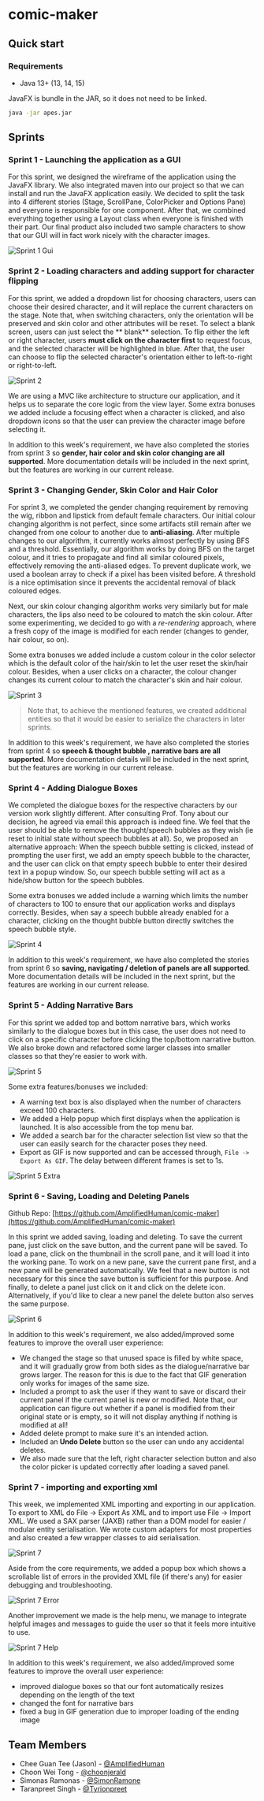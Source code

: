 # comic-maker

## Quick start

### Requirements

- Java 13+ (13, 14, 15)

JavaFX is bundle in the JAR, so it does not need to be linked.

```bash
java -jar apes.jar
```

## Sprints

### Sprint 1 - Launching the application as a GUI

For this sprint, we designed the wireframe of the application using the JavaFX library. We also integrated maven into
our project so that we can install and run the JavaFX application easily. We decided to split the task into 4 different
stories
(Stage, ScrollPane, ColorPicker and Options Pane) and everyone is responsible for one component. After that, we combined
everything together using a Layout class when everyone is finished with their part. Our final product also included two
sample characters to show that our GUI will in fact work nicely with the character images.

![Sprint 1 Gui](readme-resources/sprint1.png)

### Sprint 2 - Loading characters and adding support for character flipping

For this sprint, we added a dropdown list for choosing characters, users can choose their desired character, and it will
replace the current characters on the stage. Note that, when switching characters, only the orientation will be
preserved and skin color and other attributes will be reset. To select a blank screen, users can just select the **
blank** selection. To flip either the left or right character, users **must click on the character first** to request
focus, and the selected character will be highlighted in blue. After that, the user can choose to flip the selected
character's orientation either to left-to-right or right-to-left.

![Sprint 2](readme-resources/sprint2.png)

We are using a MVC like architecture to structure our application, and it helps us to separate the core logic from the
view layer. Some extra bonuses we added include a focusing effect when a character is clicked, and also dropdown icons
so that the user can preview the character image before selecting it.

In addition to this week's requirement, we have also completed the stories from sprint 3 so **gender, hair color and
skin color changing are all supported**. More documentation details will be included in the next sprint, but the
features are working in our current release.

### Sprint 3 - Changing Gender, Skin Color and Hair Color

For sprint 3, we completed the gender changing requirement by removing the wig, ribbon and lipstick from default female
characters. Our initial colour changing algorithm is not perfect, since some artifacts still remain after we changed
from one colour to another due to **anti-aliasing**. After multiple changes to our algorithm, it currently works almost
perfectly by using BFS and a threshold. Essentially, our algorithm works by doing BFS on the target colour, and it tries
to propagate and find all similar coloured pixels, effectively removing the anti-aliased edges. To prevent duplicate
work, we used a boolean array to check if a pixel has been visited before. A threshold is a nice optimisation since it
prevents the accidental removal of black coloured edges.

Next, our skin colour changing algorithm works very similarly but for male characters, the lips also need to be coloured
to match the skin colour. After some experimenting, we decided to go with a _re-rendering_ approach, where a fresh copy
of the image is modified for each render (changes to gender, hair colour, so on).

Some extra bonuses we added include a custom colour in the color selector which is the default color of the hair/skin to
let the user reset the skin/hair colour. Besides, when a user clicks on a character, the colour changer changes its
current colour to match the character's skin and hair colour.

![Sprint 3](readme-resources/sprint3.png)

> Note that, to achieve the mentioned features, we created additional entities so that it would be easier to serialize
> the characters in later sprints.

In addition to this week's requirement, we have also completed the stories from sprint 4 so **speech & thought bubble ,
narrative bars are all supported**. More documentation details will be included in the next sprint, but the features are
working in our current release.

### Sprint 4 - Adding Dialogue Boxes

We completed the dialogue boxes for the respective characters by our version work slightly different. After consulting
Prof. Tony about our decision, he agreed via email this approach is indeed fine. We feel that the user should be able to
remove the thought/speech bubbles as they wish (ie reset to initial state without speech bubbles at all). So, we
proposed an alternative approach:
When the speech bubble setting is clicked, instead of prompting the user first, we add an empty speech bubble to the
character, and the user can click on that empty speech bubble to enter their desired text in a popup window. So, our
speech bubble setting will act as a hide/show button for the speech bubbles.

Some extra bonuses we added include a warning which limits the number of characters to 100 to ensure that our
application works and displays correctly. Besides, when say a speech bubble already enabled for a character, clicking on
the thought bubble button directly switches the speech bubble style.

![Sprint 4](readme-resources/sprint4.png)

In addition to this week's requirement, we have also completed the stories from sprint 6 so **saving, navigating /
deletion of panels are all supported**. More documentation details will be included in the next sprint, but the features
are working in our current release.

### Sprint 5 - Adding Narrative Bars

For this sprint we added top and bottom narrative bars, which works similarly to the dialogue boxes but in this case,
the user does not need to click on a specific character before clicking the top/bottom narrative button. We also broke
down and refactored some larger classes into smaller classes so that they're easier to work with.

![Sprint 5](readme-resources/sprint5.png)

Some extra features/bonuses we included:

- A warning text box is also displayed when the number of characters exceed 100 characters.
- We added a Help popup which first displays when the application is launched. It is also accessible from the top menu
  bar.
- We added a search bar for the character selection list view so that the user can easily search for the character poses
  they need.
- Export as GIF is now supported and can be accessed through, `File -> Export As GIF`. The delay between different
  frames is set to 1s.

![Sprint 5 Extra](readme-resources/sprint5_extra.gif)

### Sprint 6 - Saving, Loading and Deleting Panels

Github Repo: [https://github.com/AmplifiedHuman/comic-maker](https://github.com/AmplifiedHuman/comic-maker)

In this sprint we added saving, loading and deleting. To save the current pane, just click on the save button, and the
current pane will be saved. To load a pane, click on the thumbnail in the scroll pane, and it will load it into the
working pane. To work on a new pane, save the current pane first, and a new pane will be generated automatically. We
feel that a new button is not necessary for this since the save button is sufficient for this purpose. And finally, to
delete a panel just click on it and click on the delete icon. Alternatively, if you'd like to clear a new panel the
delete button also serves the same purpose.

![Sprint 6](readme-resources/sprint6.png)

In addition to this week's requirement, we also added/improved some features to improve the overall user experience:

- We changed the stage so that unused space is filled by white space, and it will gradually grow from both sides as the
  dialogue/narrative bar grows larger. The reason for this is due to the fact that GIF generation only works for images
  of the same size.
- Included a prompt to ask the user if they want to save or discard their current panel if the current panel is new or
  modified. Note that, our application can figure out whether if a panel is modified from their original state or is
  empty, so it will not display anything if nothing is modified at all!
- Added delete prompt to make sure it's an intended action.
- Included an **Undo Delete** button so the user can undo any accidental deletes.
- We also made sure that the left, right character selection button and also the color picker is updated correctly after
  loading a saved panel.

### Sprint 7 - importing and exporting xml

This week, we implemented XML importing and exporting in our application. To export to XML do File -> Export As XML and
to import use File -> Import XML. We used a SAX parser (JAXB) rather than a DOM model for easier / modular entity
serialisation. We wrote custom adapters for most properties and also created a few wrapper classes to aid serialisation.

![Sprint 7](readme-resources/sprint7.png)

Aside from the core requirements, we added a popup box which shows a scrollable list of errors in the provided XML file
(if there's any) for easier debugging and troubleshooting.

![Sprint 7 Error](readme-resources/sprint7_error.png)

Another improvement we made is the help menu, we manage to integrate helpful images and messages to guide the user so that
it feels more intuitive to use.

![Sprint 7 Help](readme-resources/sprint7_help.png)

In addition to this week's requirement, we also added/improved some features to improve the overall user experience:

- improved dialogue boxes so that our font automatically resizes depending on the length of the text
- changed the font for narrative bars
- fixed a bug in GIF generation due to improper loading of the ending image

## Team Members

- Chee Guan Tee (Jason) - [@AmplifiedHuman](https://github.com/AmplifiedHuman)
- Choon Wei Tong - [@choonjerald](https://github.com/choonjerald)
- Simonas Ramonas - [@SimonRamone](https://github.com/simonramone)
- Taranpreet Singh - [@Tyrionpreet](https://github.com/tyrionpreet)